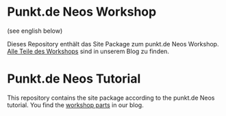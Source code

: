 # Punkt.de Neos Workshop
 
 (see english below)
 
 Dieses Repository enthält das Site Package zum punkt.de Neos Workshop. 
 [Alle Teile des Workshops](https://punkt.de/de/blog/neos-workshop.html) sind in unserem Blog zu finden. 
 
 
# Punkt.de Neos Tutorial
 
 This repository contains the site package according to the punkt.de Neos tutorial.
 You find the [workshop parts](https://punkt.de/en/blog/neos-workshop.html) in our blog.
